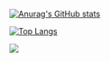 <!--
**gokay/gokay** is a ✨ _special_ ✨ repository because its `README.md` (this file) appears on your GitHub profile.

Here are some ideas to get you started:

- 🔭 I’m currently working on ...
- 🌱 I’m currently learning ...
- 👯 I’m looking to collaborate on ...
- 🤔 I’m looking for help with ...
- 💬 Ask me about ...
- 📫 How to reach me: ...
- 😄 Pronouns: ...
- ⚡ Fun fact: ...
-->
[![Anurag's GitHub stats](https://github-readme-stats.vercel.app/api?username=gokay&count_private=true&show_icons=true)](https://github.com/gokay)

[![Top Langs](https://github-readme-stats.vercel.app/api/top-langs/?username=gokay)](https://github.com/gokay)

<a href="https://github.com/gokay/SierraLibrary">
  <img align="center" src="https://github-readme-stats.vercel.app/api/pin/?username=gokay&repo=SierraLibrary" />
</a>

